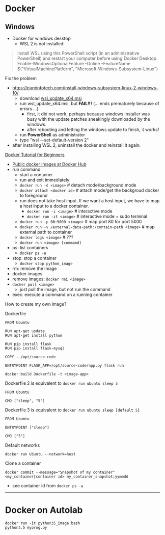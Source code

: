 # Docker


## Windows

  * Docker for windows desktop
    * WSL 2 is not installed
> Install WSL using this PowerShell script (in an administrative PowerShell) and restart your computer before using Docker Desktop: Enable-WindowsOptionalFeature -Online -FeatureName $("VirtualMachinePlatform", "Microsoft-Windows-Subsystem-Linux")

Fix the problem
  * https://pureinfotech.com/install-windows-subsystem-linux-2-windows-10/
    * download [wsl_update_x64.msi](https://wslstorestorage.blob.core.windows.net/wslblob/wsl_update_x64.msi)
    * run wsl_update_x64.msi, but **FAIL!!!** (... ends prematurely because of errors ...)
      * first, it did not work, perhaps because windows installer was busy with the update patches sneakingly downloaded by the windows.
      * after rebooting and letting the windows update to finish, it works!
    * run **PowerShell** as administrator
    * type "wsl --set-default-version 2"
  * after installing WSL 2, uninstall the docker and reinstall it again.

[Docker Tutorial for Beginners](https://www.youtube.com/watch?v=fqMOX6JJhGo)
  * [Public docker images at Docker Hub](https://hub.docker.com/)
  * run command
    * start a container
    * run and exit immediately
    * `docker run -d <image>` # detach mode/background mode
    * `docker attach <docker id>` # attach mode/get the backgroud docker to foreground
    * run does not take host input. If we want a host input, we have to map a host input to a docker container.
      * `docker run -i <image>` # interactive mode
      * `docker run -it <image>` # interactive mode + sudo terminal
    * `docker run -p 80:5000 <image>` # map port 80 for port 5000   
    * `docker run -v /external-data-path:/contain-path <image>` # map external path to container 
    * `docker logs <image>` # ???
    * `docker run <image> [command]`
  * ps: list containers
    * `docker ps -a`
  * stop: stop a container
    * `docker stop python_image`
  * rm: remove the image
  * docker images
  * remove images: `docker rmi <image>`
  * `docker pull <image>`
    * just pull the image, but not run the command
  * exec: execute a command on a running container


How to create my own image?

Dockerfile
```
FROM Ubuntu

RUN apt-get update
RUN apt-get install python

RUN pip install flask
RUN pip install flask-mysql

COPY . /opt/source-code

ENTRYPOINT FLASK_APP=/opt/source-code/app.py flask run

```

```docker build Dockerfile -t <image-app>```


Dockerfile 2 is equivalent to ```docker run ubuntu sleep 5```
```
FROM Ubuntu

CMD ["sleep", "5"]
```

Dockerfile 3 is equivalent to ```docker run ubuntu sleep [default 5]```
```
FROM Ubuntu

ENTRYPOINT ["sleep"]

CMD ["5"]
```

Default networks

```docker run Ubuntu --network=host```

Clone a container

```docker commit --message="Snapshot of my container" <my_container|container id> my_container_snapshot:yymmdd```
  * see container id from ```docker ps -a```

---

# Docker on Autolab

```
docker run -it python35_image bash
python3.5 myprog.py
```

